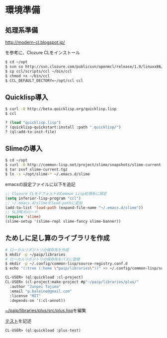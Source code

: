 # 環境準備

## 処理系準備

http://modern-cl.blogspot.jp/

を参考に、Clozure CLをインストール

```bash
$ cd ~/opt
$ svn co http://svn.clozure.com/publicsvn/openmcl/release/1.9/linuxx86/ccl
$ cp ccl/scripts/ccl ~/bin/ccl
$ chmod +x ~/bin/ccl
$ CCL_DEFAULT_DECTORY=~/opt/ccl ccl
```

## Quicklisp導入

```bash
$ curl -O http://beta.quicklisp.org/quicklisp.lisp
$ ccl
```

```lisp
? (load "quicklisp.lisp")
? (quicklisp-quickstart:install :path ".quicklisp/")
? (ql:add-to-init-file)
```

## Slimeの導入

```bash
$ cd ~/opt
$ curl -O http://common-lisp.net/project/slime/snapshots/slime-current.tgz
$ tar zxvf slime-current.tgz
$ ln -s ~/opt/slime-* ~/.emacs.d/slime
```

emacsの設定ファイルに以下を追記

```lisp
;; Clozure CLをデフォルトのCommon Lisp処理系に設定
(setq inferior-lisp-program "ccl")
;; ~/.emacs.d/slimeをload-pathに追加
(add-to-list 'load-path (expand-file-name "~/.emacs.d/slime"))
;; SLIMEのロード
(require 'slime)
(slime-setup '(slime-repl slime-fancy slime-banner))
```

## ためしに足し算のライブラリを作成

```bash
# ローカルリポジトリの保存先を作成
$ mkdir -p ~/paip/libraries
# ローカルリポジトリの保存先をパスに登録
$ mkdir -p ~/.config/common-lisp/source-registry.conf.d
$ echo "(:tree (:home \"paip/libraries\"))" >> ~/.config/common-lisp/source-registry.conf.d/01-add-local-lisp.conf
```

```lisp
CL-USER> (ql:quickload :cl-project)
CL-USER> (cl-project:make-project #p"~/paip/libraries/plus/"
  :author "Junpei Tajima"
  :email "p.baleine@gmail.com"
  :license "MIT"
  :depends-on '(:cl-annot))
```

[~/paip/libraries/plus/src/plus.lisp](./libraries/plus/src/plus.lisp)を編集

[テスト](./libraries/plus/t/plus.lisp)を記述

```lisp
CL-USER> (ql:quickload :plus-test)
```

